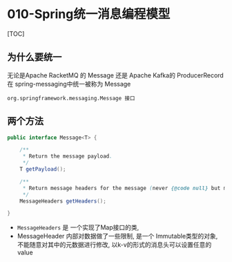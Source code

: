 # 010-Spring统一消息编程模型

[TOC]

## 为什么要统一

无论是Apache RacketMQ 的 Message 还是 Apache Kafka的 ProducerRecord 在 spring-messaging中统一被称为 Message

```
org.springframework.messaging.Message 接口
```

## 两个方法

```java
public interface Message<T> {

	/**
	 * Return the message payload.
	 */
	T getPayload();

	/**
	 * Return message headers for the message (never {@code null} but may be empty).
	 */
	MessageHeaders getHeaders();

}

```

- `MessageHeaders` 是  一个实现了Map接口的类,
- MessageHeader 内部对数据做了一些限制,  是一个 Immutable类型的对象, 不能随意对其中的元数据进行修改, 以k-v的形式的消息头可以设置任意的value